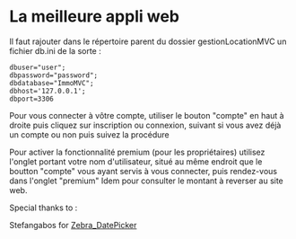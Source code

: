 # La meilleure appli web

Il faut rajouter dans le répertoire parent du dossier gestionLocationMVC un fichier db.ini de la sorte :

```
dbuser="user";
dbpassword="password";
dbdatabase="ImmoMVC";
dbhost='127.0.0.1';
dbport=3306
```

Pour vous connecter à vôtre compte, utiliser le bouton "compte" en haut à droite puis cliquez sur inscription ou connexion, suivant si vous avez déjà un compte ou non puis suivez la procédure



Pour activer la fonctionnalité premium (pour les propriétaires) utilisez l'onglet portant votre nom d'utilisateur, situé au même endroit que le boutton "compte" vous ayant servis à vous connecter, puis rendez-vous dans l'onglet "premium"
Idem pour consulter le montant à reverser au site web.








Special thanks to :

Stefangabos for [Zebra_DatePicker](https://github.com/stefangabos/Zebra_Datepicker)
